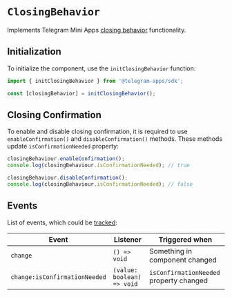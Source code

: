 # `ClosingBehavior`

Implements Telegram Mini
Apps [closing behavior](../../../platform/closing-behavior.md) functionality.

## Initialization

To initialize the component, use the `initClosingBehavior` function:

```typescript
import { initClosingBehavior } from '@telegram-apps/sdk';

const [closingBehavior] = initClosingBehavior();  
```

## Closing Confirmation

To enable and disable closing confirmation, it is required to use `enableConfirmation()`
and `disableConfirmation()` methods. These methods update `isConfirmationNeeded` property:

```typescript  
closingBehaviour.enableConfirmation();
console.log(closingBehaviour.isConfirmationNeeded); // true  

closingBehaviour.disableConfirmation();
console.log(closingBehaviour.isConfirmationNeeded); // false
```

## Events

List of events, which could be [tracked](../components#events):

| Event                         | Listener                   | Triggered when                          |
|-------------------------------|----------------------------|-----------------------------------------|
| `change`                      | `() => void`               | Something in component changed          |
| `change:isConfirmationNeeded` | `(value: boolean) => void` | `isConfirmationNeeded` property changed |